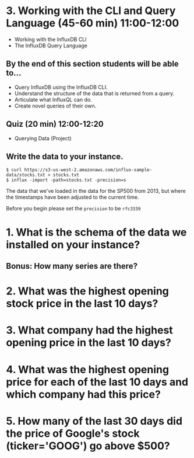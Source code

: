# 3. Working with the CLI and Query Language (45-60 min) 11:00-12:00

* Working with the InfluxDB CLI
* The InfluxDB Query Language

## By the end of this section students will be able to...

* Query InfluxDB using the InfluxDB CLI.
* Understand the structure of the data that is returned from a query.
* Articulate what InfluxQL can do.
* Create novel queries of their own.

## Quiz (20 min) 12:00-12:20
* Querying Data (Project)


## Write the data to your instance.
```
$ curl https://s3-us-west-2.amazonaws.com/influx-sample-data/stocks.txt > stocks.txt
$ influx -import -path=stocks.txt -precision=s
```

The data that we've loaded in the data for the SP500 from 2013, but where the timestamps have been adjusted to the current time.

Before you begin please set the `precision` to be `rfc3339`


# 1. What is the schema of the data we installed on your instance?

## Bonus: How many series are there?

# 2. What was the highest opening stock price in the last 10 days?

# 3. What company had the highest opening price in the last 10 days?

# 4. What was the highest opening price for each of the last 10 days and which company had this price?

# 5. How many of the last 30 days did the price of Google's stock (ticker='GOOG') go above $500?
